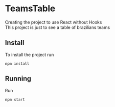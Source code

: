 # TeamsTable
Creating the project to use React without Hooks <br/>
This project is just to see a table of brazilians teams

## Install
To install the project run
```
npm install
```
## Running
Run 
```
npm start
```
